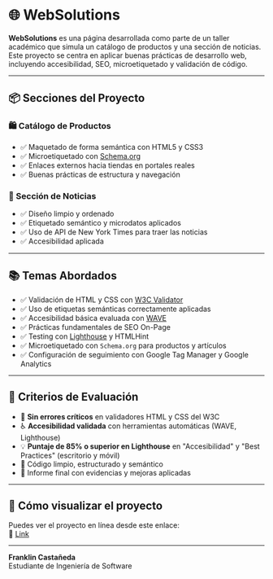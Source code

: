 # 🌐 WebSolutions

**WebSolutions** es una página desarrollada como parte de un taller académico que simula un catálogo de productos y una sección de noticias. Este proyecto se centra en aplicar buenas prácticas de desarrollo web, incluyendo accesibilidad, SEO, microetiquetado y validación de código.

---

## 📦 Secciones del Proyecto

### 🛍️ Catálogo de Productos
- ✅ Maquetado de forma semántica con HTML5 y CSS3
- ✅ Microetiquetado con [Schema.org](https://schema.org/)
- ✅ Enlaces externos hacia tiendas en portales reales
- ✅ Buenas prácticas de estructura y navegación

### 📰 Sección de Noticias
- ✅ Diseño limpio y ordenado
- ✅ Etiquetado semántico y microdatos aplicados
- ✅ Uso de API de New York Times para traer las noticias
- ✅ Accesibilidad aplicada

---

## 📚 Temas Abordados

- ✅ Validación de HTML y CSS con [W3C Validator](https://validator.w3.org/)
- ✅ Uso de etiquetas semánticas correctamente aplicadas
- ✅ Accesibilidad básica evaluada con [WAVE](https://wave.webaim.org/)
- ✅ Prácticas fundamentales de SEO On-Page
- ✅ Testing con [Lighthouse](https://developer.chrome.com/docs/lighthouse/overview) y HTMLHint
- ✅ Microetiquetado con `Schema.org` para productos y artículos
- ✅ Configuración de seguimiento con Google Tag Manager y Google Analytics

---

## 📏 Criterios de Evaluación

- 🧪 **Sin errores críticos** en validadores HTML y CSS del W3C
- ♿ **Accesibilidad validada** con herramientas automáticas (WAVE, Lighthouse)
- 💡 **Puntaje de 85% o superior en Lighthouse** en "Accesibilidad" y "Best Practices" (escritorio y móvil)
- 🧹 Código limpio, estructurado y semántico
- 📄 Informe final con evidencias y mejoras aplicadas

---

## 🚀 Cómo visualizar el proyecto

Puedes ver el proyecto en línea desde este enlace:  
🔗  [Link](https://ing-web-proyect.vercel.app/) 

---

**Franklin Castañeda**  
Estudiante de Ingeniería de Software  
